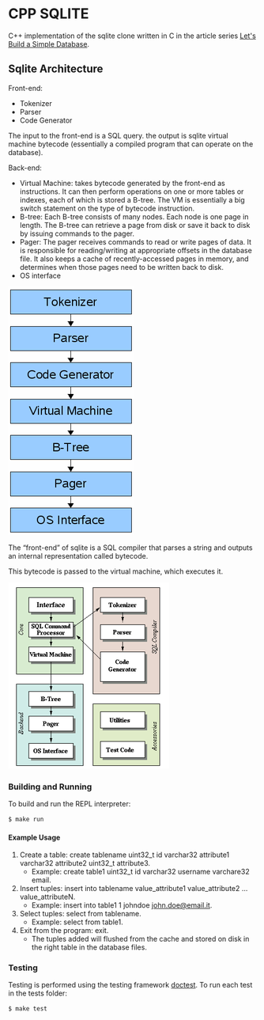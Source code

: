 # CPP SQLITE

C++ implementation of the sqlite clone written in C in the article series [Let's Build a Simple Database](https://cstack.github.io/db_tutorial/).

## Sqlite Architecture

Front-end:
- Tokenizer
- Parser
- Code Generator

The input to the front-end is a SQL query. the output is sqlite virtual machine bytecode (essentially a compiled program that can operate on the database).

Back-end:
- Virtual Machine: takes bytecode generated by the front-end as instructions. It can then perform operations on one or more tables or indexes, each of which is stored a B-tree. The VM is essentially a big switch statement on the type of bytecode instruction.
- B-tree: Each B-tree consists of many nodes. Each node is one page in length. The B-tree can retrieve a page from disk or save it back to disk by issuing commands to the pager.
- Pager: The pager receives commands to read or write pages of data. It is responsible for reading/writing at appropriate offsets in the database file. It also keeps a cache of recently-accessed pages in memory, and determines when those pages need to be written back to disk.
- OS interface


![alt text](imgs/sqlite_arch.png)


The “front-end” of sqlite is a SQL compiler that parses a string and outputs an internal representation called bytecode.

This bytecode is passed to the virtual machine, which executes it.

![alt text](imgs/sqlite_arch2.png)


### Building and Running

To build and run the REPL interpreter:

```sh
$ make run
```

#### Example Usage

1. Create a table: create tablename uint32_t id varchar32 attribute1 varchar32 attribute2 uint32_t attribute3.
    - Example: create table1 uint32_t id varchar32 username varchare32 email.
2. Insert tuples: insert into tablename value_attribute1 value_attribute2 ... value_attributeN.
    - Example: insert into table1 1 johndoe john.doe@email.it.
3. Select tuples: select from tablename.
    - Example: select from table1.
4. Exit from the program: exit.
    - The tuples added will flushed from the cache and stored on disk in the right table in the database files.

### Testing

Testing is performed using the testing framework [doctest](https://github.com/doctest/doctest).
To run each test in the tests folder:

```sh
$ make test
```

